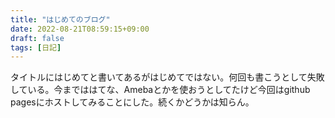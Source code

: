 ```yaml
---
title: "はじめてのブログ"
date: 2022-08-21T08:59:15+09:00
draft: false
tags: [日記]
---
```

タイトルにはじめてと書いてあるがはじめてではない。何回も書こうとして失敗している。今までははてな、Amebaとかを使おうとしてたけど今回はgithub pagesにホストしてみることにした。続くかどうかは知らん。

